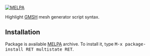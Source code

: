[![MELPA](https://melpa.org/packages/gmsh-mode-badge.svg)](https://melpa.org/#/gmsh-mode)

Highlight [GMSH](https://gmsh.info/) mesh generator script syntax.

## Installation ##

Package is available [MELPA](https://melpa.org/#/) archive.
To install it, type <kbd>M-x package-install RET multistate RET</kbd>.
